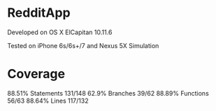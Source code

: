 # RedditApp

Developed on OS X ElCapitan 10.11.6

Tested on iPhone 6s/6s+/7 and Nexus 5X Simulation

# Coverage

88.51% Statements 131/148
62.9% Branches 39/62
88.89% Functions 56/63
88.64% Lines 117/132